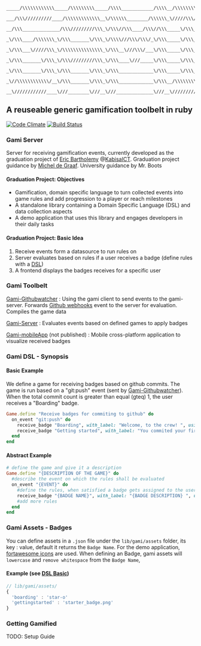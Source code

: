 
```
_____/\\\\\\\\\\\\_____/\\\\\\\\\_____/\\\\____________/\\\\__/\\\\\\\\\\\_        
 ___/\\\//////////____/\\\\\\\\\\\\\__\/\\\\\\________/\\\\\\_\/////\\\///__       
  __/\\\______________/\\\/////////\\\_\/\\\//\\\____/\\\//\\\_____\/\\\_____      
   _\/\\\____/\\\\\\\_\/\\\_______\/\\\_\/\\\\///\\\/\\\/_\/\\\_____\/\\\_____     
    _\/\\\___\/////\\\_\/\\\\\\\\\\\\\\\_\/\\\__\///\\\/___\/\\\_____\/\\\_____    
     _\/\\\_______\/\\\_\/\\\/////////\\\_\/\\\____\///_____\/\\\_____\/\\\_____   
      _\/\\\_______\/\\\_\/\\\_______\/\\\_\/\\\_____________\/\\\_____\/\\\_____  
       _\//\\\\\\\\\\\\/__\/\\\_______\/\\\_\/\\\_____________\/\\\__/\\\\\\\\\\\_ 
        __\////////////____\///________\///__\///______________\///__\///////////__
```
A reuseable generic gamification toolbelt in ruby
-----
[![Code Climate](https://codeclimate.com/github/thnukid/gami-server/badges/gpa.svg)](https://codeclimate.com/github/thnukid/gami-server)
[![Build Status](https://travis-ci.org/thnukid/gami-githubwatcher.svg)](https://travis-ci.org/thnukid/gami-githubwatcher)
### Gami Server
Server for receiving gamification events, currently developed as the graduation
project of [Eric Bartholemy](https://github.com/thnukid) @[KabisaICT](https://github.com/kabisaict). 
Graduation project guidance by [Michel de Graaf](https://github.com/michel).
University guidance by Mr. Boots

#### Graduation Project: Objectives
* Gamification, domain specific language to turn collected events into game rules and add progression to a player or reach milestones
* A stand­alone library containing a Domain Specific Language (DSL) and data collection aspects
* A demo application that uses this library and engages developers in their daily tasks

#### Graduation Project: Basic Idea
1. Receive events form a datasource to run rules on
2. Server evaluates based on rules if a user receives a badge (define rules with a [DSL](#basic-example))
3. A frontend displays the badges receives for a specific user

### Gami Toolbelt
[Gami-Githubwatcher](https://github.com/thnukid/gami-githubwatcher) :
Using the gami client to send events to the gami-server. Forwards [Github webhooks](https://developer.github.com/webhooks/) 
event to the server for evaluation. Compiles the game data

[Gami-Server](https://github.com/thnukid/gami-server) : Evaluates events
based on defined games to apply badges

[Gami-mobileApp](#) (not published) : Mobile cross-platform application
to visualize received badges

### Gami DSL - Synopsis
#### Basic Example
We define a game for receiving badges based on github commits. The game is run based on a "git:push" event (sent by [Gami-Githubwatcher](https://github.com/thunkid/gami-githubwatcher)).
 When the total commit count is greater than equal (gteq) 1, the user receives a "Boarding" badge.
```ruby
Game.define "Receive badges for commiting to github" do
  on_event "git:push" do
    receive_badge "Boarding", with_label: "Welcome, to the crew! ", using_property: "commit" ,gteq: 1
    receive_badge "Getting started", with_label: "You commited your first 10 commits, keep it up!", using_property: "commit" , gteq: 10
  end
end
```
#### Abstract Example
```ruby
# define the game and give it a description
Game.define "{DESCRIPTION OF THE GAME}" do
  #describe the event on which the rules shall be evaluated
  on_event "{EVENT}" do
    #define the rules, when satisfied a badge gets assigned to the user
    receive_badge "{BADGE NAME}", with_label: "{BADGE DESCRIPTION} ", using_property: "{EVENT DATA TO EVALUATE CONDITION AGAINST}" , gteq: {CONDITION} 
    #add more rules
  end
end
```
### Gami Assets - Badges
You can define assets in a `.json` file under the `lib/gami/assets` folder, its key : value, default it returns the `Badge Name`. For the demo application, [fortawesome icons](http://fortawesome.github.io/Font-Awesome/)
are used. When defining an Badge, gami assets will `lowercase` and `remove whitespace` from the `Badge Name`,
#### Example (see [DSL Basic](#basic-example))
```javascript
// lib/gami/assets/
{
  'boarding' : 'star-o'
  'gettingstarted' : 'starter_badge.png'
}
```
### Getting Gamified
TODO: Setup Guide
